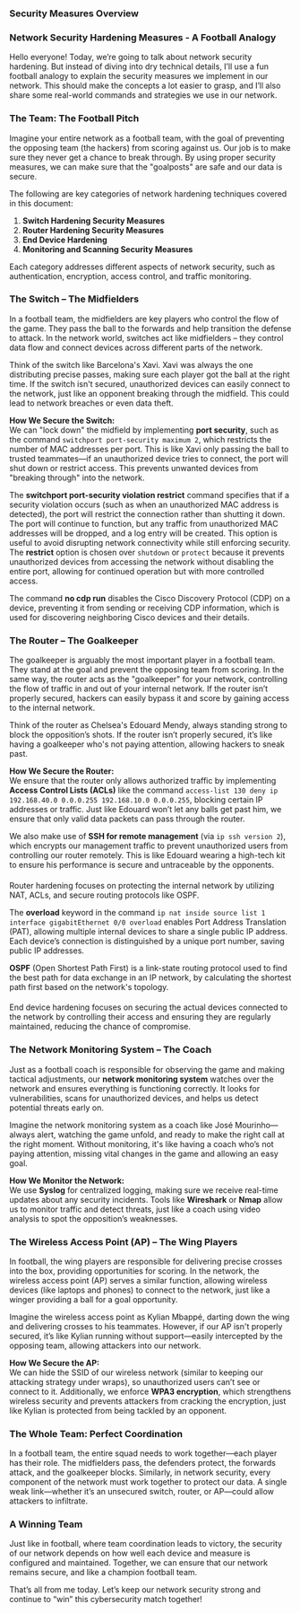 ### **Security Measures Overview**

### **Network Security Hardening Measures - A Football Analogy**

Hello everyone! Today, we’re going to talk about network security hardening. But instead of diving into dry technical details, I’ll use a fun football analogy to explain the security measures we implement in our network. This should make the concepts a lot easier to grasp, and I’ll also share some real-world commands and strategies we use in our network.

### **The Team: The Football Pitch**

Imagine your entire network as a football team, with the goal of preventing the opposing team (the hackers) from scoring against us. Our job is to make sure they never get a chance to break through. By using proper security measures, we can make sure that the "goalposts" are safe and our data is secure. 

The following are key categories of network hardening techniques covered in this document:

1. **Switch Hardening Security Measures**  
2. **Router Hardening Security Measures**  
3. **End Device Hardening**  
4. **Monitoring and Scanning Security Measures**

Each category addresses different aspects of network security, such as authentication, encryption, access control, and traffic monitoring.

###  The Switch – The Midfielders

In a football team, the midfielders are key players who control the flow of the game. They pass the ball to the forwards and help transition the defense to attack. In the network world, switches act like midfielders – they control data flow and connect devices across different parts of the network.
 
Think of the switch like Barcelona's Xavi. Xavi was always the one distributing precise passes, making sure each player got the ball at the right time. If the switch isn't secured, unauthorized devices can easily connect to the network, just like an opponent breaking through the midfield. This could lead to network breaches or even data theft.

**How We Secure the Switch:**  
We can "lock down" the midfield by implementing **port security**, such as the command `switchport port-security maximum 2`, which restricts the number of MAC addresses per port. This is like Xavi only passing the ball to trusted teammates—if an unauthorized device tries to connect, the port will shut down or restrict access. This prevents unwanted devices from "breaking through" into the network.

The **switchport port-security violation restrict** command specifies that if a security violation occurs (such as when an unauthorized MAC address is detected), the port will restrict the connection rather than shutting it down. The port will continue to function, but any traffic from unauthorized MAC addresses will be dropped, and a log entry will be created. This option is useful to avoid disrupting network connectivity while still enforcing security.
The **restrict** option is chosen over `shutdown` or `protect` because it prevents unauthorized devices from accessing the network without disabling the entire port, allowing for continued operation but with more controlled access.

The command **no cdp run** disables the Cisco Discovery Protocol (CDP) on a device, preventing it from sending or receiving CDP information, which is used for discovering neighboring Cisco devices and their details.


###  The Router – The Goalkeeper

The goalkeeper is arguably the most important player in a football team. They stand at the goal and prevent the opposing team from scoring. In the same way, the router acts as the "goalkeeper" for your network, controlling the flow of traffic in and out of your internal network. If the router isn’t properly secured, hackers can easily bypass it and score by gaining access to the internal network.

Think of the router as Chelsea's Edouard Mendy, always standing strong to block the opposition’s shots. If the router isn’t properly secured, it’s like having a goalkeeper who's not paying attention, allowing hackers to sneak past.

**How We Secure the Router:**  
We ensure that the router only allows authorized traffic by implementing **Access Control Lists (ACLs)** like the command `access-list 130 deny ip 192.168.40.0 0.0.0.255 192.168.10.0 0.0.0.255`, blocking certain IP addresses or traffic. Just like Edouard won’t let any balls get past him, we ensure that only valid data packets can pass through the router.

We also make use of **SSH for remote management** (via `ip ssh version 2`), which encrypts our management traffic to prevent unauthorized users from controlling our router remotely. This is like Edouard wearing a high-tech kit to ensure his performance is secure and untraceable by the opponents.

####  
Router hardening focuses on protecting the internal network by utilizing NAT, ACLs, and secure routing protocols like OSPF.

The **overload** keyword in the command `ip nat inside source list 1 interface gigabitEthernet 0/0 overload` enables Port Address Translation (PAT), allowing multiple internal devices to share a single public IP address. Each device’s connection is distinguished by a unique port number, saving public IP addresses.

**OSPF** (Open Shortest Path First) is a link-state routing protocol used to find the best path for data exchange in an IP network, by calculating the shortest path first based on the network's topology.

####  
End device hardening focuses on securing the actual devices connected to the network by controlling their access and ensuring they are regularly maintained, reducing the chance of compromise.

###  The Network Monitoring System – The Coach

Just as a football coach is responsible for observing the game and making tactical adjustments, our **network monitoring system** watches over the network and ensures everything is functioning correctly. It looks for vulnerabilities, scans for unauthorized devices, and helps us detect potential threats early on.
  
Imagine the network monitoring system as a coach like José Mourinho—always alert, watching the game unfold, and ready to make the right call at the right moment. Without monitoring, it's like having a coach who’s not paying attention, missing vital changes in the game and allowing an easy goal.


**How We Monitor the Network:**  
We use **Syslog**  for centralized logging, making sure we receive real-time updates about any security incidents. Tools like **Wireshark** or **Nmap** allow us to monitor traffic and detect threats, just like a coach using video analysis to spot the opposition’s weaknesses.

### The Wireless Access Point (AP) – The Wing Players

In football, the wing players are responsible for delivering precise crosses into the box, providing opportunities for scoring. In the network, the wireless access point (AP) serves a similar function, allowing wireless devices (like laptops and phones) to connect to the network, just like a winger providing a ball for a goal opportunity.

Imagine the wireless access point as Kylian Mbappé, darting down the wing and delivering crosses to his teammates. However, if our AP isn't properly secured, it’s like Kylian running without support—easily intercepted by the opposing team, allowing attackers into our network.

**How We Secure the AP:**  
We can hide the SSID of our wireless network (similar to keeping our attacking strategy under wraps), so unauthorized users can’t see or connect to it. Additionally, we enforce **WPA3 encryption**, which strengthens wireless security and prevents attackers from cracking the encryption, just like Kylian is protected from being tackled by an opponent.


### The Whole Team: Perfect Coordination

In a football team, the entire squad needs to work together—each player has their role. The midfielders pass, the defenders protect, the forwards attack, and the goalkeeper blocks. Similarly, in network security, every component of the network must work together to protect our data. A single weak link—whether it’s an unsecured switch, router, or AP—could allow attackers to infiltrate.


### A Winning Team

Just like in football, where team coordination leads to victory, the security of our network depends on how well each device and measure is configured and maintained. Together, we can ensure that our network remains secure, and like a champion football team.

That’s all from me today. Let’s keep our network security strong and continue to “win” this cybersecurity match together!
